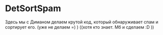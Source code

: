 # DetSortSpam
Здесь мы с Диманом делаем крутой код, который обнаруживает спам и сортирует его.
(уже не делаем =) )
((хотя кто знает. Мб и сделаем :D ))
